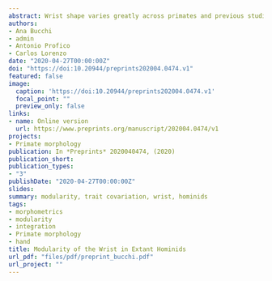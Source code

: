 ```yaml
---
abstract: Wrist shape varies greatly across primates and previous studies indicate that the numerous morphological differences among them are related to a complex mixture of phylogeny and function. However, little is known about whether the variation in these various anatomical differences is linked and to what extent the wrist bones vary independently. Here, we used 3D geometric morphometrics on a sample of extant hominids (Homo sapiens, Pan troglodytes, Gorilla gorilla, and Gorilla beringei), to find the model that best describes the covariation patterns among four of the eight carpals (i.e., capitate, lunate, scaphoid, and trapezium). For this purpose, 15 modular hypotheses were tested using the Covariation Coefficient. Results indicate that there is a covariation structure common to all hominids, which corresponds to stronger covariation within each carpal as compared to the covariation between carpals. However, the results also indicate that that there is a degree of codependence in the variation of some carpals, which is unique in humans, chimpanzees, and gorillas, respectively. In humans there is evidence of associated shape changes between the lunate and capitate, and between the scaphoid and trapezium. This covariation between lunate and capitate is also apparent in gorillas, while chimpanzees display the greatest disassociation among carpals, showing low covariation values in all pairwise comparisons. Our analyses indicate that carpals have an important level of variational independence which might suggest a high degree of independent evolvability in the wrists of hominids, and that although weak, the structure of associated changes of these four carpals varies across genera. To our knowledge this is the first report on the patterns of modularity between these four wrist bones in the Homininae and future studies might attempt to investigate whether the anatomical shape associations among carpals are functionally related to locomotion and manipulation. 
authors:
- Ana Bucchi
- admin
- Antonio Profico
- Carlos Lorenzo
date: "2020-04-27T00:00:00Z"
doi: "https://doi:10.20944/preprints202004.0474.v1"
featured: false
image:
  caption: 'https://doi:10.20944/preprints202004.0474.v1'
  focal_point: ""
  preview_only: false
links:
- name: Online version
  url: https://www.preprints.org/manuscript/202004.0474/v1
projects:
- Primate morphology
publication: In *Preprints* 2020040474, (2020)
publication_short: 
publication_types:
- "3"
publishDate: "2020-04-27T00:00:00Z"
slides: 
summary: modularity, trait covariation, wrist, hominids 
tags:
- morphometrics
- modularity
- integration
- Primate morphology
- hand
title: Modularity of the Wrist in Extant Hominids
url_pdf: "files/pdf/preprint_bucchi.pdf"
url_project: ""
---
```


